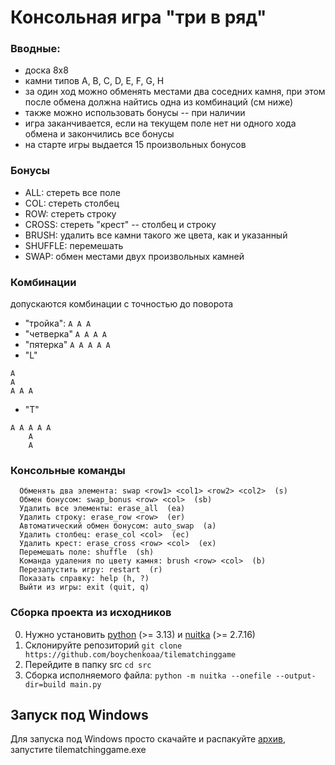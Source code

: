 # Консольная игра "три в ряд"
### Вводные:
- доска 8х8
- камни типов A, B, C, D, E, F, G, H
- за один ход можно обменять местами два соседних камня, при этом после обмена должна найтись одна из комбинаций (см ниже)
- также можно использовать бонусы -- при наличии
- игра заканчивается, если на текущем поле нет ни одного хода обмена и закончились все бонусы
- на старте игры выдается 15 произвольных бонусов
### Бонусы

- ALL: стереть все поле
- COL: стереть столбец
- ROW: стереть строку
- CROSS: стереть "крест" -- столбец и строку
- BRUSH: удалить все камни такого же цвета, как и указанный
- SHUFFLE: перемешать
- SWAP: обмен местами двух произвольных камней

### Комбинации
допускаются комбинации с точностью до поворота

- "тройка": 
`A A A`
- "четверка" 
`A A A A`
- "пятерка"
`A A A A A`
- "L"
```
A
A
A A A
```

- "T"
```
A A A A A
    A  
    A
```
### Консольные команды
```
  Обменять два элемента: swap <row1> <col1> <row2> <col2>  (s)
  Обмен бонусом: swap_bonus <row> <col>  (sb)
  Удалить все элементы: erase_all  (ea)
  Удалить строку: erase_row <row>  (er)
  Автоматический обмен бонусом: auto_swap  (a)
  Удалить столбец: erase_col <col>  (ec)
  Удалить крест: erase_cross <row> <col>  (ex)
  Перемешать поле: shuffle  (sh)
  Команда удаления по цвету камня: brush <row> <col>  (b)
  Перезапустить игру: restart  (r)
  Показать справку: help (h, ?)
  Выйти из игры: exit (quit, q)
```


### Сборка проекта из исходников
0. Нужно установить [python](https://www.python.org/downloads/)  (>= 3.13) и [nuitka](https://nuitka.net/doc/download.html) (>=  2.7.16)
1. Склонируйте репозиторий
`git clone https://github.com/boychenkoaa/tilematchinggame`
2. Перейдите в папку src
`cd src`
3. Сборка исполняемого файла:
`python -m nuitka --onefile --output-dir=build main.py `


## Запуск под Windows
Для запуска под Windows просто скачайте и распакуйте [архив](tilematchinggame.zip), запустите tilematchinggame.exe

